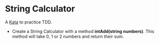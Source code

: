 # String Calculator

A [Kata](http://osherove.com/tdd-kata-1/) to practice TDD.

- Create a String Calculator with a method **intAdd(string numbers)**. This method will take 0, 1 or 2 numbers and return their sum.